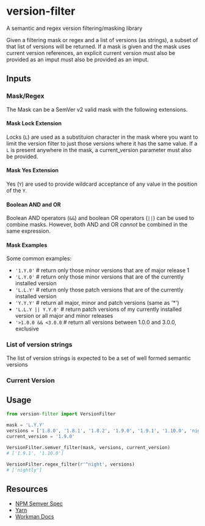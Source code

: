 # version-filter
A semantic and regex version filtering/masking library

Given a filtering mask or regex and a list of versions (as strings), a subset of that list of versions will be returned.
If a mask is given and the mask uses current version references, an explicit current version must also be provided as an
imput must also be provided as an imput.

## Inputs

### Mask/Regex

The Mask can be a SemVer v2 valid mask with the following extensions.

#### Mask Lock Extension

Locks (`L`) are used as a substituion character in the mask where you want to limit the version filter to just those
versions where it has the same value.  If a `L` is present anywhere in the mask, a current_version parameter must also
be provided.

#### Mask Yes Extension

Yes (`Y`) are used to provide wildcard acceptance of any value in the position of the `Y`.

#### Boolean AND and OR

Boolean AND operators (`&&`) and boolean OR operators (`||`) can be used to combine masks.  However, both AND and OR
*cannot* be combined in the same expression.

#### Mask Examples

Some common examples:

- `'1.Y.0'` # return only those minor versions that are of major release 1
- `'L.Y.0'` # return only those minor versions that are of the currently installed version
- `'L.L.Y'` # return only those patch versions that are of the currently installed version
- `'Y.Y.Y'` # return all major, minor and patch versions (same as '*')
- `'L.L.Y || Y.Y.0'` # return patch versions of my currently installed version or all major and minor releases
- `'>1.0.0 && <3.0.0` # return all versions between 1.0.0 and 3.0.0, exclusive

### List of version strings

The list of version strings is expected to be a set of well formed semantic versions

### Current Version

## Usage

```python
from version-filter import VersionFilter

mask = 'L.Y.Y'
versions = ['1.8.0', '1.8.1', '1.8.2', '1.9.0', '1.9.1', '1.10.0', 'nightly']
current_version = '1.9.0'

VersionFilter.semver_filter(mask, versions, current_version)
# ['1.9.1', '1.10.0']

VersionFilter.regex_filter(r'^night', versions)
# ['nightly']
```

## Resources

- [NPM Semver Spec](https://semver.npmjs.com/)
- [Yarn](https://yarnpkg.com/lang/en/docs/dependency-versions/)
- [Workman Docs](http://dependencies-public.netlify.com/docs/)
